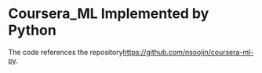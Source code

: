 # Coursera_ML Implemented by Python
The code references the repository<https://github.com/nsoojin/coursera-ml-py>.
